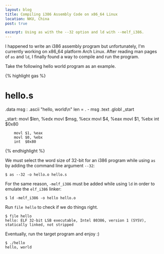 ```yaml
---
layout: blog
title: Compiling i386 Assembly Code on x86_64 Linux
location: NKU, China
post: true

excerpt: Using as with the --32 option and ld with --melf_i386.
---
```


I happened to write an i386 assembly program but unfortunately, I'm
currently working on x86\_64 platform Arch Linux. After reading man
pages of `as` and `ld`, I finally found a way to compile and run the
program.

Take the following hello world program as an example.

{% highlight gas %}
# hello.s
.data
        msg : .ascii "hello, world\n"
        len = . - msg
.text
.globl _start

_start:
        movl $len, %edx
        movl $msg, %ecx
        movl $4, %eax
        movl $1, %ebx
        int  $0x80

        movl $1, %eax
        movl $0, %ebx
        int  $0x80
{% endhighlight %}

We must select the word size of 32-bit for an i386 program while using
`as` by adding the command line argument `--32`:

    $ as --32 -o hello.o hello.s

For the same reason, `-melf_i386` must be added while using `ld` in
order to emulate the `elf_i386` linker:

    $ ld -melf_i386 -o hello hello.o

Run `file hello` to check if we do things right.

    $ file hello
    hello: ELF 32-bit LSB executable, Intel 80386, version 1 (SYSV), statically linked, not stripped

Eventually, run the target program and enjoy :)

    $ ./hello
    hello, world
